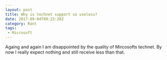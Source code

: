 ```yaml
---
layout: post
title: Why is technet support so useless?
date: 2017-09-04T09:23:20Z
category: Rant
tags:
 - Microsoft
---
```


Againg and again I am disappointed by the quality of Mircosofts technet. By now I really expect nothing and still receive less than that.
